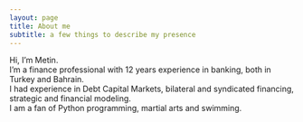 ```yaml
---
layout: page
title: About me
subtitle: a few things to describe my presence
---
```


Hi, I’m Metin.  
I’m a finance professional with 12 years experience in banking, both in Turkey and Bahrain.  
I had experience in Debt Capital Markets, bilateral and syndicated financing, strategic and financial modeling.  
I am a fan of Python programming, martial arts and swimming.
